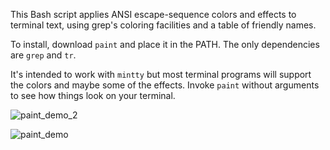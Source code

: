 This Bash script applies ANSI escape-sequence colors and effects to terminal text, using grep's coloring facilities and a table of friendly names.

To install, download `paint` and place it in the PATH.   The only dependencies are `grep` and `tr`.

It's intended to work with `mintty` but most terminal programs will support the colors and maybe some of the effects.  Invoke `paint` without arguments to see how things look on your terminal.

![paint_demo_2](https://github.com/user-attachments/assets/dd53d192-1797-4bbd-81aa-661390c539a8)

![paint_demo](https://github.com/user-attachments/assets/46219c98-24e7-4350-91ed-95f6e4e0f3ce)

